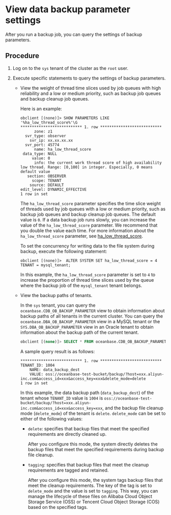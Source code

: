 # View data backup parameter settings

After you run a backup job, you can query the settings of backup parameters.

## Procedure

1. Log on to the `sys` tenant of the cluster as the `root` user.

2. Execute specific statements to query the settings of backup parameters.

   * View the weight of thread time slices used by job queues with high reliability and a low or medium priority, such as backup job queues and backup cleanup job queues.

      Here is an example:

      ```shell
      obclient [(none)]> SHOW PARAMETERS LIKE '%ha_low_thread_score%'\G
      *************************** 1. row ***************************
            zone: z1
        svr_type: observer
          svr_ip: xx.xx.xx.xx
        svr_port: 45774
            name: ha_low_thread_score
       data_type: NULL
           value: 0
            info: the current work thread score of high availability low thread. Range: [0,100] in integer. Especially, 0 means default value
         section: OBSERVER
           scope: TENANT
          source: DEFAULT
      edit_level: DYNAMIC_EFFECTIVE
      1 row in set
      ```

      The `ha_low_thread_score` parameter specifies the time slice weight of threads used by job queues with a low or medium priority, such as backup job queues and backup cleanup job queues. The default value is `0`. If a data backup job runs slowly, you can increase the value of the `ha_low_thread_score` parameter. We recommend that you double the value each time. For more information about the `ha_low_thread_score` parameter, see [ha_low_thread_score](../../../700.reference/800.configuration-items-and-system-variables/100.system-configuration-items/400.tenant-level-configuration-items/4300.ha_low_thread_score.md).

      To set the concurrency for writing data to the file system during backup, execute the following statement:

      ```shell
      obclient [(none)]>  ALTER SYSTEM SET ha_low_thread_score = 4 TENANT = mysql_tenant;
      ```

      In this example, the `ha_low_thread_score` parameter is set to `4` to increase the proportion of thread time slices used by the queue where the backup job of the `mysql_tenant` tenant belongs.

   * View the backup paths of tenants.

      In the `sys` tenant, you can query the `oceanbase.CDB_OB_BACKUP_PARAMETER` view to obtain information about backup paths of all tenants in the current cluster. You can query the `oceanbase.DBA_OB_BACKUP_PARAMETER` view in a MySQL tenant or the `SYS.DBA_OB_BACKUP_PARAMETER` view in an Oracle tenant to obtain information about the backup path of the current tenant.

      ```sql
      obclient [(none)]> SELECT * FROM oceanbase.CDB_OB_BACKUP_PARAMETER\G
      ```

      A sample query result is as follows:

      ```shell
      *************************** 1. row ***************************
      TENANT_ID: 1004
          NAME: data_backup_dest
          VALUE: oss://oceanbase-test-bucket/backup/?host=xxx.aliyun-inc.com&access_id=xxx&access_key=xxx&delete_mode=delete
      1 row in set
      ```

      In this example, the data backup path (`data_backup_dest`) of the tenant whose `TENANT_ID` value is `1004` is `oss://oceanbase-test-bucket/backup/?host=xxx.aliyun-inc.com&access_id=xxx&access_key=xxx`, and the backup file cleanup mode (`delete_mode`) of the tenant is `delete`. `delete_mode` can be set to either of the following values:

      * `delete`: specifies that backup files that meet the specified requirements are directly cleaned up.

         After you configure this mode, the system directly deletes the backup files that meet the specified requirements during backup file cleanup.

      * `tagging`: specifies that backup files that meet the cleanup requirements are tagged and retained.

         After you configure this mode, the system tags backup files that meet the cleanup requirements. The key of the tag is set to `delete_mode` and the value is set to `tagging`. This way, you can manage the lifecycle of these files on Alibaba Cloud Object Storage Service (OSS) or Tencent Cloud Object Storage (COS) based on the specified tags.


